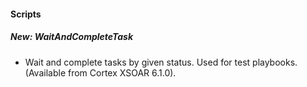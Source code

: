 
#### Scripts
##### New: WaitAndCompleteTask
- Wait and complete tasks by given status. Used for test playbooks. (Available from Cortex XSOAR 6.1.0).
